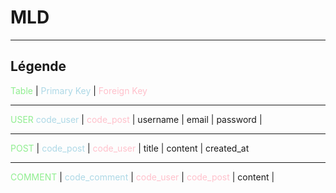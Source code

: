 # MLD

---
## Légende

<span style="color:lightgreen"> Table </span> |
<span style="color:lightblue"> Primary Key </span> |
<span style="color:pink"> Foreign Key </span>

---

<span style="color:lightgreen"> USER </span>
<span style="color:lightblue"> code_user </span> |
<span style="color:pink"> code_post </span> |
username | email | password |

---

<span style="color:lightgreen"> POST </span> |
<span style="color:lightblue"> code_post </span> |
<span style="color:pink"> code_user </span> |
title | content | created_at

---

<span style="color:lightgreen"> COMMENT </span> |
<span style="color:lightblue"> code_comment </span> |
<span style="color:pink"> code_user </span> |
<span style="color:pink"> code_post </span> | 
content |



